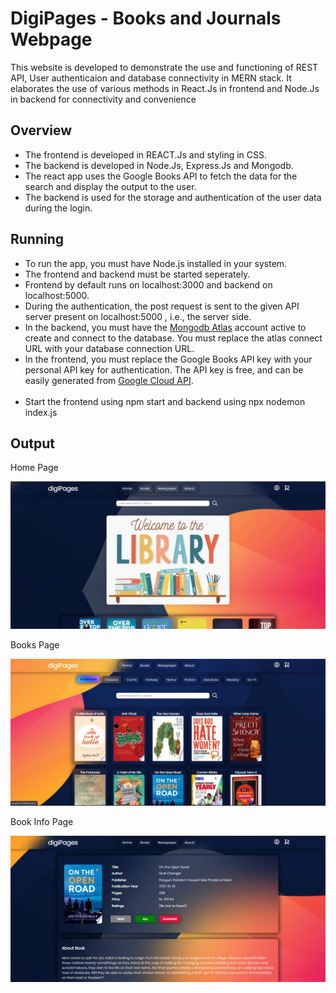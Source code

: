 # DigiPages - Books and Journals Webpage

<p>This website is developed to demonstrate the use and functioning of REST API, User authenticaion and database connectivity in MERN stack. It elaborates the use of various methods in React.Js in frontend and Node.Js in backend for connectivity and convenience</p>


## Overview
<ul>
    <li>The frontend is developed in REACT.Js and styling in CSS.</li>
    <li>The backend is developed in Node.Js, Express.Js and Mongodb.</li>
    <li>The react app uses the Google Books API to fetch the data for the search and display the output to the user.</li>
    <li>The backend is used for the storage and authentication of the user data during the login.</li>
</ul>

## Running
<ul>
    <li>To run the app, you must have Node.js installed in your system.</li>
    <li>The frontend and backend must be started seperately.</li>
    <li>Frontend by default runs on localhost:3000 and backend on localhost:5000.</li>
    <li>During the authentication, the post request is sent to the given API server present on localhost:5000 , i.e., the server side.</li>
    <li>In the backend, you must have the <a href='https://www.mongodb.com/cloud/atlas/register/'>Mongodb Atlas</a> account active to create and connect to the database. You must replace the atlas connect URL with your database connection URL.</li>
    <li>In the frontend, you must replace the Google Books API key with your personal API key for authentication. The API key is free, and can be easily generated from <a href='https://console.cloud.google.com/apis/'>Google Cloud API</a>.</li>
    <br>
    <li>Start the frontend using npm start and backend using npx nodemon index.js</li>
</ul>

## Output
<p>Home Page</p>
<img src='https://github.com/ajinkya-pande/digiPages/blob/master/output/home-page.jpg' alt='home-page-image'>

<p>Books Page</p>
<img src='https://github.com/ajinkya-pande/digiPages/blob/master/output/books-page.jpg' alt='books-page-image'>

<p>Book Info Page</p>
<img src='https://github.com/ajinkya-pande/digiPages/blob/master/output/book-info.jpg' alt='book-info-image'>
